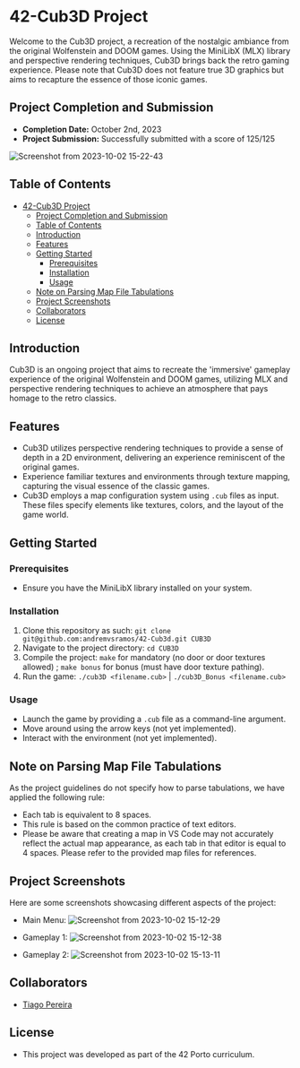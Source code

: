 # 42-Cub3D Project

Welcome to the Cub3D project, a recreation of the nostalgic ambiance from the original Wolfenstein and DOOM games. Using the MiniLibX (MLX) library and perspective rendering techniques, Cub3D brings back the retro gaming experience. Please note that Cub3D does not feature true 3D graphics but aims to recapture the essence of those iconic games.

## Project Completion and Submission

- **Completion Date:** October 2nd, 2023
- **Project Submission:** Successfully submitted with a score of 125/125

![Screenshot from 2023-10-02 15-22-43](https://github.com/andremvsramos/42-Cub3d/assets/115324164/11e7b98c-71af-477e-bc50-5d9c422f5775)


## Table of Contents

- [42-Cub3D Project](#42-cub3d-project)
  - [Project Completion and Submission](#project-completion-and-submission)
  - [Table of Contents](#table-of-contents)
  - [Introduction](#introduction)
  - [Features](#features)
  - [Getting Started](#getting-started)
    - [Prerequisites](#prerequisites)
    - [Installation](#installation)
    - [Usage](#usage)
  - [Note on Parsing Map File Tabulations](#note-on-parsing-map-file-tabulations)
  - [Project Screenshots](#project-screenshots)
  - [Collaborators](#collaborators)
  - [License](#license)

## Introduction

Cub3D is an ongoing project that aims to recreate the 'immersive' gameplay experience of the original Wolfenstein and DOOM games, utilizing MLX and perspective rendering techniques to achieve an atmosphere that pays homage to the retro classics.

## Features

 - Cub3D utilizes perspective rendering techniques to provide a sense of depth in a 2D environment, delivering an experience reminiscent of the original games.
 - Experience familiar textures and environments through texture mapping, capturing the visual essence of the classic games.
 - Cub3D employs a map configuration system using `.cub` files as input. These files specify elements like textures, colors, and the layout of the game world.

## Getting Started

### Prerequisites

- Ensure you have the MiniLibX library installed on your system.

### Installation

1. Clone this repository as such: `git clone git@github.com:andremvsramos/42-Cub3d.git CUB3D`
2. Navigate to the project directory: `cd CUB3D`
3. Compile the project: `make` for mandatory (no door or door textures allowed) ; `make bonus` for bonus (must have       door texture pathing).
4. Run the game: `./cub3D <filename.cub>` | `./cub3D_Bonus <filename.cub>`

### Usage

- Launch the game by providing a `.cub` file as a command-line argument.
- Move around using the arrow keys (not yet implemented).
- Interact with the environment (not yet implemented).

## Note on Parsing Map File Tabulations

As the project guidelines do not specify how to parse tabulations, we have applied the following rule:
- Each tab is equivalent to 8 spaces.
- This rule is based on the common practice of text editors.
- Please be aware that creating a map in VS Code may not accurately reflect the actual map appearance, as each tab in that editor is equal to 4 spaces.
Please refer to the provided map files for references.

## Project Screenshots

Here are some screenshots showcasing different aspects of the project:

- Main Menu: ![Screenshot from 2023-10-02 15-12-29](https://github.com/andremvsramos/42-Cub3d/assets/115324164/110f4f93-bdf9-4f22-bea7-4df5a329f0f2)


- Gameplay 1: ![Screenshot from 2023-10-02 15-12-38](https://github.com/andremvsramos/42-Cub3d/assets/115324164/bb1837b4-1417-4576-a076-e5332f9cf74f)

- Gameplay 2: ![Screenshot from 2023-10-02 15-13-11](https://github.com/andremvsramos/42-Cub3d/assets/115324164/363ee4be-53ae-41fa-875b-6bb1129db647)


## Collaborators

- [Tiago Pereira](https://github.com/t-pereira06)

## License

- This project was developed as part of the 42 Porto curriculum.
